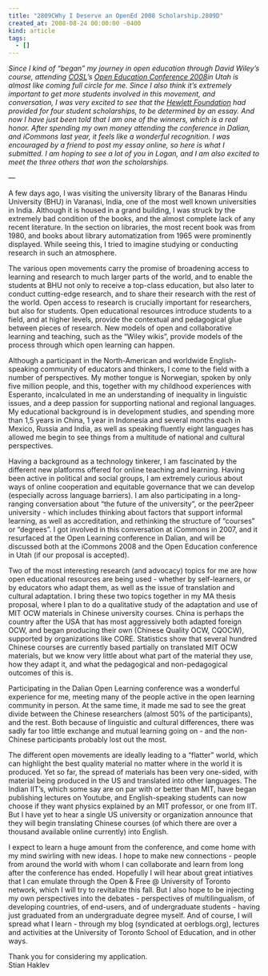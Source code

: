 ```yaml
---
title: "2809CWhy I Deserve an OpenEd 2008 Scholarship.2809D"
created_at: 2008-08-24 00:00:00 -0400
kind: article
tags:
  - []
---
```


*Since I kind of “began” my journey in open education through David
Wiley’s course, attending [COSL](http://cosl.usu.edu/)’s [Open Education
Conference 2008](http://cosl.usu.edu/events/opened2008/scholarships)in
Utah is almost like coming full circle for me. Since I also think it’s
extremely important to get more students involved in this movement, and
conversation, I was very excited to see that the [Hewlett
Foundation](http://www.hewlett.org) had provided for four student
scholarships, to be determined by an essay. And now I have just been
told that I am one of the winners, which is a real honor. After spending
my own money attending the conference in Dalian, and iCommons last year,
it feels like a wonderful recognition. I was encouraged by a friend to
post my essay online, so here is what I submitted. I am hoping to see a
lot of you in Logan, and I am also excited to meet the three others that
won the scholarships.*

—

A few days ago, I was visiting the university library of the Banaras
Hindu University (BHU) in Varanasi, India, one of the most well known
universities in India. Although it is housed in a grand building, I was
struck by the extremely bad condition of the books, and the almost
complete lack of any recent literature. In the section on libraries, the
most recent book was from 1980, and books about library automatization
from 1965 were prominently displayed. While seeing this, I tried to
imagine studying or conducting research in such an atmosphere.

The various open movements carry the promise of broadening access to
learning and research to much larger parts of the world, and to enable
the students at BHU not only to receive a top-class education, but also
later to conduct cutting-edge research, and to share their research with
the rest of the world. Open access to research is crucially important
for researchers, but also for students. Open educational resources
introduce students to a field, and at higher levels, provide the
contextual and pedagogical glue between pieces of research. New models
of open and collaborative learning and teaching, such as the “Wiley
wikis”, provide models of the process through which open learning can
happen.

Although a participant in the North-American and worldwide
English-speaking community of educators and thinkers, I come to the
field with a number of perspectives. My mother tongue is Norwegian,
spoken by only five million people, and this, together with my childhood
experiences with Esperanto, incalculated in me an understanding of
inequality in linguistic issues, and a deep passion for supporting
national and regional languages. My educational background is in
development studies, and spending more than 1,5 years in China, 1 year
in Indonesia and several months each in Mexico, Russia and India, as
well as speaking fluently eight languages has allowed me begin to see
things from a multitude of national and cultural perspectives.

Having a background as a technology tinkerer, I am fascinated by the
different new platforms offered for online teaching and learning. Having
been active in political and social groups, I am extremely curious about
ways of online cooperation and equitable governance that we can develop
(especially across language barriers). I am also participating in a
long-ranging conversation about “the future of the university”, or the
peer2peer university - which includes thinking about factors that
support informal learning, as well as accreditation, and rethinking the
structure of “courses” or “degrees”. I got involved in this conversation
at iCommons in 2007, and it resurfaced at the Open Learning conference
in Dalian, and will be discussed both at the iCommons 2008 and the Open
Education conference in Utah (if our proposal is accepted).

Two of the most interesting research (and advocacy) topics for me are
how open educational resources are being used - whether by
self-learners, or by educators who adapt them, as well as the issue of
translation and cultural adaptation. I bring these two topics together
in my MA thesis proposal, where I plan to do a qualitative study of the
adaptation and use of MIT OCW materials in Chinese university courses.
China is perhaps the country after the USA that has most aggressively
both adapted foreign OCW, and began producing their own (Chinese Quality
OCW, CQOCW), supported by organizations like CORE. Statistics show that
several hundred Chinese courses are currently based partially on
translated MIT OCW materials, but we know very little about what part of
the material they use, how they adapt it, and what the pedagogical and
non-pedagogical outcomes of this is.

Participating in the Dalian Open Learning conference was a wonderful
experience for me, meeting many of the people active in the open
learning community in person. At the same time, it made me sad to see
the great divide between the Chinese researchers (almost 50% of the
participants), and the rest. Both because of linguistic and cultural
differences, there was sadly far too little exchange and mutual learning
going on - and the non-Chinese participants probably lost out the most.

The different open movements are ideally leading to a “flatter” world,
which can highlight the best quality material no matter where in the
world it is produced. Yet so far, the spread of materials has been very
one-sided, with material being produced in the US and translated into
other languages. The Indian IIT’s, which some say are on par with or
better than MIT, have began publishing lectures on Youtube, and
English-speaking students can now choose if they want physics explained
by an MIT professor, or one from IIT. But I have yet to hear a single US
university or organization announce that they will begin translating
Chinese courses (of which there are over a thousand available online
currently) into English.

I expect to learn a huge amount from the conference, and come home with
my mind swirling with new ideas. I hope to make new connections - people
from around the world with whom I can collaborate and learn from long
after the conference has ended. Hopefully I will hear about great
intiatives that I can emulate through the Open & Free @ University of
Toronto network, which I will try to revitalize this fall. But I also
hope to be injecting my own perspectives into the debates - perspectives
of multilingualism, of developing countries, of end-users, and of
undergraduate students - having just graduated from an undergraduate
degree myself. And of course, I will spread what I learn - through my
blog (syndicated at oerblogs.org), lectures and activities at the
University of Toronto School of Education, and in other ways.

Thank you for considering my application.\
 Stian Haklev
